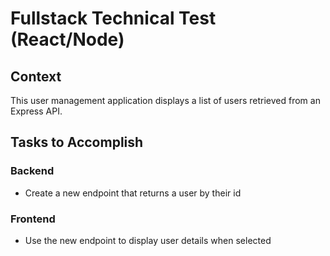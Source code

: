# Fullstack Technical Test (React/Node)

## Context

This user management application displays a list of users retrieved from an Express API.

## Tasks to Accomplish

### Backend

- Create a new endpoint that returns a user by their id

### Frontend

- Use the new endpoint to display user details when selected